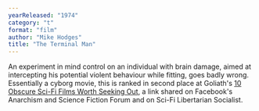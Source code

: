 ```yaml
---
yearReleased: "1974"
category: "t"
format: "film"
author: "Mike Hodges"
title: "The Terminal Man"
---
```

An experiment in mind control on an individual with brain  damage, aimed at intercepting his potential violent behaviour while fitting,  goes badly wrong.
 
Essentially a cyborg movie, this is ranked in second place at Goliath's <a href="http://www.goliath.com/movies/10-obscure-sci-fi-films-worth-seeking-out/"> 10 Obscure Sci-Fi Films Worth Seeking Out</a>, a link shared on  Facebook's Anarchism and Science Fiction Forum and on Sci-Fi  Libertarian Socialist.
 